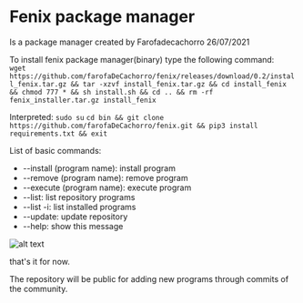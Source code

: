 # Fenix package manager


Is a package manager created by Farofadecachorro 26/07/2021


To install fenix package manager(binary) type the following command:<br>
`wget https://github.com/farofaDeCachorro/fenix/releases/download/0.2/install_fenix.tar.gz && tar -xzvf install_fenix.tar.gz && cd install_fenix && chmod 777 * && sh install.sh && cd .. && rm -rf fenix_installer.tar.gz install_fenix`

Interpreted:
`sudo su`
`cd bin && git clone https://github.com/farofaDeCachorro/fenix.git && pip3 install requirements.txt && exit`

List of basic commands:
+ --install (program name): install program
+ --remove (program name): remove program
+ --execute (program name): execute program
+ --list: list repository programs
+ --list -i: list installed programs
+ --update: update repository
+ --help: show this message

![alt text](https://github.com/farofaDeCachorro/fenix/blob/main/other/fenix.png?raw=true)

that's it for now.
 
The repository will be public for adding new programs through commits of the community.

